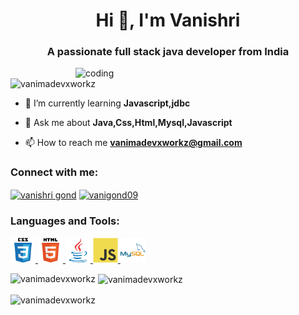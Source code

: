 <h1 align="center">Hi 👋, I'm Vanishri</h1>
<h3 align="center">A passionate full stack java developer from India</h3>

<image align=right alt="coding" width="400" src="https://media.licdn.com/dms/image/D4D12AQH4mcQALwgZ7Q/article-cover_image-shrink_600_2000/0/1691989932071?e=2147483647&v=beta&t=uwm5lxFiqURXuzG_xnf9hrIr-_sojSaQ4ggruUAYsmU">


<p align="left"> <img src="https://komarev.com/ghpvc/?username=vanimadevxworkz&label=Profile%20views&color=0e75b6&style=flat" alt="vanimadevxworkz" /> </p>

- 🌱 I’m currently learning **Javascript,jdbc**

- 💬 Ask me about **Java,Css,Html,Mysql,Javascript**

- 📫 How to reach me **vanimadevxworkz@gmail.com**

<h3 align="left">Connect with me:</h3>
<p align="left">
<a href="https://linkedin.com/in/vanishri gond" target="blank"><img align="center" src="https://raw.githubusercontent.com/rahuldkjain/github-profile-readme-generator/master/src/images/icons/Social/linked-in-alt.svg" alt="vanishri gond" height="30" width="40" /></a>
<a href="https://instagram.com/vanigond09" target="blank"><img align="center" src="https://raw.githubusercontent.com/rahuldkjain/github-profile-readme-generator/master/src/images/icons/Social/instagram.svg" alt="vanigond09" height="30" width="40" /></a>
</p>

<h3 align="left">Languages and Tools:</h3>
<p align="left"> <a href="https://www.w3schools.com/css/" target="_blank" rel="noreferrer"> <img src="https://raw.githubusercontent.com/devicons/devicon/master/icons/css3/css3-original-wordmark.svg" alt="css3" width="40" height="40"/> </a> <a href="https://www.w3.org/html/" target="_blank" rel="noreferrer"> <img src="https://raw.githubusercontent.com/devicons/devicon/master/icons/html5/html5-original-wordmark.svg" alt="html5" width="40" height="40"/> </a> <a href="https://www.java.com" target="_blank" rel="noreferrer"> <img src="https://raw.githubusercontent.com/devicons/devicon/master/icons/java/java-original.svg" alt="java" width="40" height="40"/> </a> <a href="https://developer.mozilla.org/en-US/docs/Web/JavaScript" target="_blank" rel="noreferrer"> <img src="https://raw.githubusercontent.com/devicons/devicon/master/icons/javascript/javascript-original.svg" alt="javascript" width="40" height="40"/> </a> <a href="https://www.mysql.com/" target="_blank" rel="noreferrer"> <img src="https://raw.githubusercontent.com/devicons/devicon/master/icons/mysql/mysql-original-wordmark.svg" alt="mysql" width="40" height="40"/> </a> </p>

<p><img align="left" src="https://github-readme-stats.vercel.app/api/top-langs?username=vanimadevxworkz&show_icons=true&locale=en&layout=compact" alt="vanimadevxworkz" /></p>

<p>&nbsp;<img align="center" src="https://github-readme-stats.vercel.app/api?username=vanimadevxworkz&show_icons=true&locale=en" alt="vanimadevxworkz" /></p>

<p><img align="center" src="https://github-readme-streak-stats.herokuapp.com/?user=vanimadevxworkz&" alt="vanimadevxworkz" /></p>
